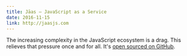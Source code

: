 ```yaml
---
title: Jāas – JavaScript as a Service
date: 2016-11-15
link: http://jaasjs.com
---
```


The increasing complexity in the JavaScript ecosystem is a drag. This relieves
that pressure once and for all. It's [open sourced on GitHub][github].

  [github]: https://github.com/oliverzheng/jaas
